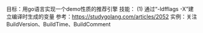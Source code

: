 目标：用go语言实现一个demo性质的推荐引擎
技能：
    (1) 通过“-ldfflags -X”建立编译时生成的变量
	    参考：https://studygolang.com/articles/2052
		实例：关注BuildVersion、BuildTime、BuildComment
